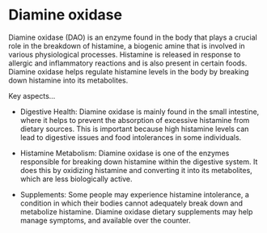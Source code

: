 # Diamine oxidase

Diamine oxidase (DAO) is an enzyme found in the body that plays a crucial role in the breakdown of histamine, a biogenic amine that is involved in various physiological processes. Histamine is released in response to allergic and inflammatory reactions and is also present in certain foods. Diamine oxidase helps regulate histamine levels in the body by breaking down histamine into its metabolites.

Key aspects…

* Digestive Health: Diamine oxidase is mainly found in the small intestine, where it helps to prevent the absorption of excessive histamine from dietary sources. This is important because high histamine levels can lead to digestive issues and food intolerances in some individuals.

* Histamine Metabolism: Diamine oxidase is one of the enzymes responsible for breaking down histamine within the digestive system. It does this by oxidizing histamine and converting it into its metabolites, which are less biologically active.

* Supplements: Some people may experience histamine intolerance, a condition in which their bodies cannot adequately break down and metabolize histamine. Diamine oxidase dietary supplements may help manage symptoms, and available over the counter.
